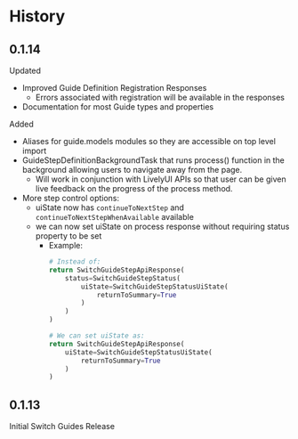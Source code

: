 # History

## 0.1.14

Updated

* Improved Guide Definition Registration Responses
  * Errors associated with registration will be available in the responses
* Documentation for most Guide types and properties

Added

* Aliases for guide.models modules so they are accessible on top level import
* GuideStepDefinitionBackgroundTask that runs process() function in the background allowing users to navigate away from the page.
  * Will work in conjunction with LivelyUI APIs so that user can be given live feedback on the progress of the process method.
* More step control options:
  * uiState now has `continueToNextStep` and `continueToNextStepWhenAvailable` available
  * we can now set uiState on process response without requiring status property to be set
    * Example:
      ```python
      # Instead of:
      return SwitchGuideStepApiResponse(
          status=SwitchGuideStepStatus(
              uiState=SwitchGuideStepStatusUiState(
                  returnToSummary=True
              )
          )
      )

      # We can set uiState as:
      return SwitchGuideStepApiResponse(
          uiState=SwitchGuideStepStatusUiState(
              returnToSummary=True
          )
      )
      ```

## 0.1.13

Initial Switch Guides Release
